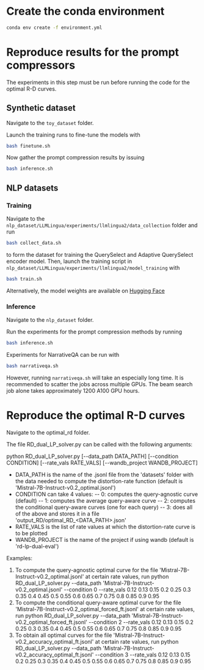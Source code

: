# Create the conda environment

``` bash
conda env create -f environment.yml
```
# Reproduce results for the prompt compressors

The experiments in this step must be run before running the code for the optimal R-D curves.

## Synthetic dataset
Navigate to the `toy_dataset` folder.

Launch the training runs to fine-tune the models with 

``` bash
bash finetune.sh
```

Now gather the prompt compression results by issuing

``` bash
bash inference.sh
```

## NLP datasets

### Training
Navigate to the `nlp_dataset/LLMLingua/experiments/llmlingua2/data_collection` folder and run

``` bash
bash collect_data.sh
```

to form the dataset for training the QuerySelect and Adaptive QuerySelect encoder model. Then, launch the training script in `nlp_dataset/LLMLingua/experiments/llmlingua2/model_training` with

``` bash
bash train.sh
```

Alternatively, the model weights are available on [Hugging Face](https://huggingface.co/acnagle/QuerySelect)

### Inference
Navigate to the `nlp_dataset` folder.

Run the experiments for the prompt compression methods by running

``` bash
bash inference.sh
```

Experiments for NarrativeQA can be run with

``` bash
bash narrativeqa.sh
```

However, running `narrativeqa.sh` will take an especially long time. It is recommended to scatter the jobs across multiple GPUs. The beam search job alone takes approximately 1200 A100 GPU hours.

# Reproduce the optimal R-D curves
Navigate to the optimal_rd folder.

The file RD_dual_LP_solver.py can be called with the following arguments:

python RD_dual_LP_solver.py [--data_path DATA_PATH] [--condition CONDITION] [--rate_vals RATE_VALS] [--wandb_project WANDB_PROJECT]

- DATA_PATH is the name of the .jsonl file from the 'datasets' folder with the data needed to compute the distortion-rate function (default is 'Mistral-7B-Instruct-v0.2_optimal.jsonl')
- CONDITION can take 4 values:
	-- 0: computes the query-agnostic curve (default)
	-- 1: computes the average query-aware curve
	-- 2: computes the conditional query-aware curves (one for each query)
	-- 3: does all of the above and stores it in a file 'output_RD/optimal_RD_<DATA_PATH>.json'
- RATE_VALS is the list of rate values at which the distortion-rate curve is to be plotted 
- WANDB_PROJECT is the name of the project if using wandb (default is 'rd-lp-dual-eval')

Examples:

1. To compute the query-agnostic optimal curve for the file 'Mistral-7B-Instruct-v0.2_optimal.jsonl' at certain rate values, run 
python RD_dual_LP_solver.py --data_path 'Mistral-7B-Instruct-v0.2_optimal.jsonl' --condition 0 --rate_vals 0.12 0.13 0.15 0.2 0.25 0.3 0.35 0.4 0.45 0.5 0.55 0.6 0.65 0.7 0.75 0.8 0.85 0.9 0.95
2. To compute the conditional query-aware optimal curve for the file 'Mistral-7B-Instruct-v0.2_optimal_forced_ft.jsonl' at certain rate values, run 
python RD_dual_LP_solver.py --data_path 'Mistral-7B-Instruct-v0.2_optimal_forced_ft.jsonl' --condition 2 --rate_vals 0.12 0.13 0.15 0.2 0.25 0.3 0.35 0.4 0.45 0.5 0.55 0.6 0.65 0.7 0.75 0.8 0.85 0.9 0.95
2. To obtain all optimal curves for the file 'Mistral-7B-Instruct-v0.2_accuracy_optimal_ft.jsonl' at certain rate values, run 
python RD_dual_LP_solver.py --data_path 'Mistral-7B-Instruct-v0.2_accuracy_optimal_ft.jsonl' --condition 3 --rate_vals 0.12 0.13 0.15 0.2 0.25 0.3 0.35 0.4 0.45 0.5 0.55 0.6 0.65 0.7 0.75 0.8 0.85 0.9 0.95
